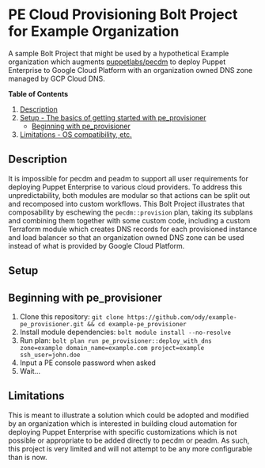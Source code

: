 # PE Cloud Provisioning Bolt Project for Example Organization

A sample Bolt Project that might be used by a hypothetical Example organization which augments [puppetlabs/pecdm](https://github.com/puppetlabs/puppetlabs-pecdm) to deploy Puppet Enterprise to Google Cloud Platform with an organization owned DNS zone managed by GCP Cloud DNS.

**Table of Contents**

1. [Description](#description)
2. [Setup - The basics of getting started with pe_provisioner](#setup)
    * [Beginning with pe_provisioner](#beginning-with-pecdm)
4. [Limitations - OS compatibility, etc.](#limitations)

## Description

It is impossible for pecdm and peadm to support all user requirements for deploying Puppet Enterprise to various cloud providers. To address this unpredictability, both modules are modular so that actions can be split out and recomposed into custom workflows. This Bolt Project illustrates that composability by eschewing the `pecdm::provision` plan, taking its subplans and combining them together with some custom code, including a custom Terraform module which creates DNS records for each provisioned instance and load balancer so that an organization owned DNS zone can be used instead of what is provided by Google Cloud Platform.

## Setup

## Beginning with pe_provisioner

1. Clone this repository: `git clone https://github.com/ody/example-pe_provisioner.git && cd example-pe_provisioner`
2. Install module dependencies: `bolt module install --no-resolve`
3. Run plan: `bolt plan run pe_provisioner::deploy_with_dns zone=example domain_name=example.com project=example ssh_user=john.doe`
4. Input a PE console password when asked
5. Wait...

## Limitations

This is meant to illustrate a solution which could be adopted and modified by an organization which is interested in building cloud automation for deploying Puppet Enterprise with specific customizations which is not possible or appropriate to be added directly to pecdm or peadm. As such, this project is very limited and will not attempt to be any more configurable than is now.
